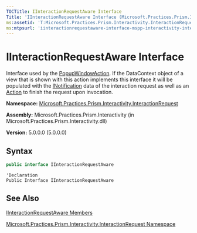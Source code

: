 ```yaml
---
TOCTitle: IInteractionRequestAware Interface
Title: 'IInteractionRequestAware Interface (Microsoft.Practices.Prism.Interactivity.InteractionRequest)'
ms:assetid: 'T:Microsoft.Practices.Prism.Interactivity.InteractionRequest.IInteractionRequestAware'
ms:mtpsurl: 'iinteractionrequestaware-interface-mspp-interactivity-interactionrequest.md'
---
```

# IInteractionRequestAware Interface

Interface used by the [PopupWindowAction](https://msdn.microsoft.com/en-us/library/microsoft.practices.prism.interactivity.popupwindowaction(v=pandp.50)). If the DataContext object of a view that is shown with this action implements this interface it will be populated with the [INotification](https://msdn.microsoft.com/en-us/library/microsoft.practices.prism.interactivity.interactionrequest.inotification(v=pandp.50)) data of the interaction request as well as an [Action](http://msdn2.microsoft.com/en-us/library/bb534741) to finish the request upon invocation. 

**Namespace:** [Microsoft.Practices.Prism.Interactivity.InteractionRequest](https://msdn.microsoft.com/en-us/library/microsoft.practices.prism.interactivity.interactionrequest(v=pandp.50))

**Assembly:** Microsoft.Practices.Prism.Interactivity (in Microsoft.Practices.Prism.Interactivity.dll)

**Version:** 5.0.0.0 (5.0.0.0)

## Syntax
```C#
public interface IInteractionRequestAware
```

```VB
'Declaration
Public Interface IInteractionRequestAware
```

## See Also
[IInteractionRequestAware Members](https://msdn.microsoft.com/en-us/library/microsoft.practices.prism.interactivity.interactionrequest.iinteractionrequestaware_members(v=pandp.50))

[Microsoft.Practices.Prism.Interactivity.InteractionRequest Namespace](https://msdn.microsoft.com/en-us/library/microsoft.practices.prism.interactivity.interactionrequest(v=pandp.50))

